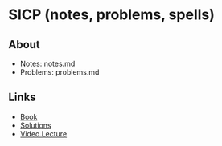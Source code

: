 # SICP (notes, problems, spells)

## About
- Notes: notes.md
- Problems: problems.md

## Links
- [Book](https://mitpress.mit.edu/sites/default/files/sicp/full-text/book/book-Z-H-10.html#%_sec_1.1)
- [Solutions](http://community.schemewiki.org/?SICP-Solutions)
- [Video Lecture](https://archive.org/details/ucberkeley-webcast-PL6879A8466C44A5D5)
